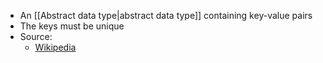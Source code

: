 - An [[Abstract data type|abstract data type]] containing key-value pairs
- The keys must be unique
- Source:
    - [Wikipedia](https://en.wikipedia.org/wiki/Associative_array#Hash_table_implementations)
